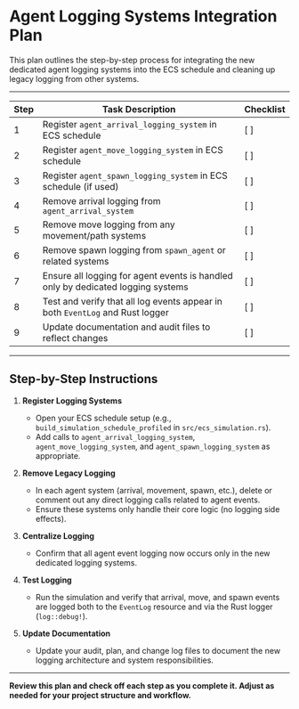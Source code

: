 # Agent Logging Systems Integration Plan

This plan outlines the step-by-step process for integrating the new dedicated agent logging systems into the ECS schedule and cleaning up legacy logging from other systems.

---

| Step | Task Description                                                                 | Checklist |
|------|----------------------------------------------------------------------------------|-----------|
| 1    | Register `agent_arrival_logging_system` in ECS schedule                          | [ ]       |
| 2    | Register `agent_move_logging_system` in ECS schedule                             | [ ]       |
| 3    | Register `agent_spawn_logging_system` in ECS schedule (if used)                  | [ ]       |
| 4    | Remove arrival logging from `agent_arrival_system`                               | [ ]       |
| 5    | Remove move logging from any movement/path systems                               | [ ]       |
| 6    | Remove spawn logging from `spawn_agent` or related systems                       | [ ]       |
| 7    | Ensure all logging for agent events is handled only by dedicated logging systems | [ ]       |
| 8    | Test and verify that all log events appear in both `EventLog` and Rust logger    | [ ]       |
| 9    | Update documentation and audit files to reflect changes                          | [ ]       |

---

## Step-by-Step Instructions

1. **Register Logging Systems**
   - Open your ECS schedule setup (e.g., `build_simulation_schedule_profiled` in `src/ecs_simulation.rs`).
   - Add calls to `agent_arrival_logging_system`, `agent_move_logging_system`, and `agent_spawn_logging_system` as appropriate.

2. **Remove Legacy Logging**
   - In each agent system (arrival, movement, spawn, etc.), delete or comment out any direct logging calls related to agent events.
   - Ensure these systems only handle their core logic (no logging side effects).

3. **Centralize Logging**
   - Confirm that all agent event logging now occurs only in the new dedicated logging systems.

4. **Test Logging**
   - Run the simulation and verify that arrival, move, and spawn events are logged both to the `EventLog` resource and via the Rust logger (`log::debug!`).

5. **Update Documentation**
   - Update your audit, plan, and change log files to document the new logging architecture and system responsibilities.

---

**Review this plan and check off each step as you complete it. Adjust as needed for your project structure and workflow.**
